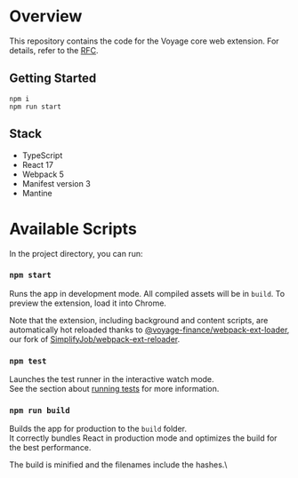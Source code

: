 # Overview

This repository contains the code for the Voyage core web extension. For details, refer to the [RFC](https://www.notion.so/RFC-003-Voyage-Extension-v1-3cb5e310977442e08d1f3f0ea137207f).

## Getting Started

```shell
npm i
npm run start
```

## Stack
* TypeScript
* React 17
* Webpack 5
* Manifest version 3
* Mantine

# Available Scripts

In the project directory, you can run:

### `npm start`

Runs the app in development mode. All compiled assets will be in `build`. To preview the extension, load it into Chrome.

Note that the extension, including background and content scripts, are automatically hot reloaded thanks to [@voyage-finance/webpack-ext-loader](https://github.com/voyage-finance/webpack-ext-reloader), our fork of [SimplifyJob/webpack-ext-reloader](https://github.com/SimplifyJobs/webpack-ext-reloader).

### `npm test`

Launches the test runner in the interactive watch mode.\
See the section about [running tests](https://facebook.github.io/create-react-app/docs/running-tests) for more information.

### `npm run build`

Builds the app for production to the `build` folder.\
It correctly bundles React in production mode and optimizes the build for the best performance.

The build is minified and the filenames include the hashes.\
